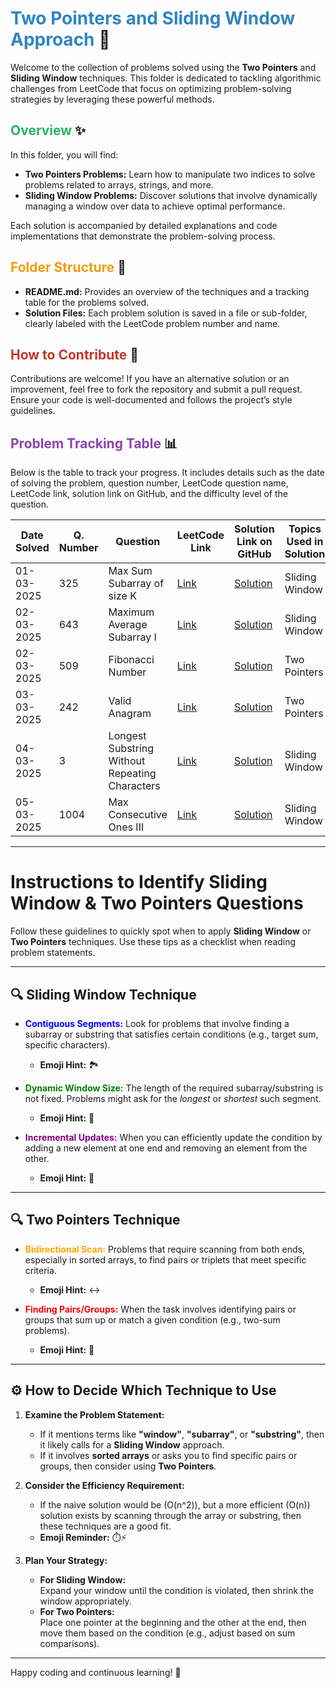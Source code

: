 # <span style="color:#2E86C1;">Two Pointers and Sliding Window Approach</span> 🚀

Welcome to the collection of problems solved using the **Two Pointers** and **Sliding Window** techniques. This folder is dedicated to tackling algorithmic challenges from LeetCode that focus on optimizing problem-solving strategies by leveraging these powerful methods.

## <span style="color:#28B463;">Overview</span> ✨

In this folder, you will find:

- **Two Pointers Problems:** Learn how to manipulate two indices to solve problems related to arrays, strings, and more.
- **Sliding Window Problems:** Discover solutions that involve dynamically managing a window over data to achieve optimal performance.

Each solution is accompanied by detailed explanations and code implementations that demonstrate the problem-solving process.

## <span style="color:#F39C12;">Folder Structure</span> 📂

- **README.md:** Provides an overview of the techniques and a tracking table for the problems solved.
- **Solution Files:** Each problem solution is saved in a file or sub-folder, clearly labeled with the LeetCode problem number and name.

## <span style="color:#C0392B;">How to Contribute</span> 🤝

Contributions are welcome! If you have an alternative solution or an improvement, feel free to fork the repository and submit a pull request. Ensure your code is well-documented and follows the project’s style guidelines.

## <span style="color:#8E44AD;">Problem Tracking Table</span> 📊

Below is the table to track your progress. It includes details such as the date of solving the problem, question number, LeetCode question name, LeetCode link, solution link on GitHub, and the difficulty level of the question.

| Date Solved | Q. Number | Question                                        | LeetCode Link                                                                         | Solution Link on GitHub                                                                                                                                      | Topics Used in Solution | Difficulty |
|-------------|-----------|-------------------------------------------------|---------------------------------------------------------------------------------------|--------------------------------------------------------------------------------------------------------------------------------------------------------------|-------------------------|------------|
| 01-03-2025  | 325       | Max Sum Subarray of size K                      | [Link](https://leetcode.com/problems/maximum-size-subarray-sum-equals-k/description/) | [Solution](https://github.com/AnkushGitRepo/DSA/blob/main/src/main/java/org/example/SlidingWindowsAndTwoPointersApproach/Q-325_MaxSubarrayOfSizeK.java)      | Sliding Window          | Easy       |
| 02-03-2025  | 643       | Maximum Average Subarray I                      | [Link](https://leetcode.com/problems/maximum-average-subarray-i/description/)         | [Solution](https://github.com/AnkushGitRepo/DSA/blob/main/src/main/java/org/example/SlidingWindowsAndTwoPointersApproach/Q-643_MaximumAverageSubarrayI.java) | Sliding Window          | Easy       |
| 02-03-2025  | 509       | Fibonacci Number                                | [Link](https://leetcode.com/problems/fibonacci-number/description/)                   | [Solution](https://github.com/AnkushGitRepo/DSA/blob/main/src/main/java/org/example/SlidingWindowsAndTwoPointersApproach/Q-509_FibonacciNumber.java)         | Two Pointers            | Easy       |
| 03-03-2025  | 242       | Valid Anagram                                   | [Link](https://leetcode.com/problems/valid-anagram/description/)                      | [Solution](https://github.com/AnkushGitRepo/DSA/blob/main/src/main/java/org/example/SlidingWindowsAndTwoPointersApproach/Q-242_Valid_Anagram.java)           | Two Pointers            | Easy       |
| 04-03-2025  | 3         | Longest Substring Without Repeating Characters  | [Link](https://leetcode.com/problems/longest-substring-without-repeating-characters/description/)                                                                              | [Solution](https://github.com/AnkushGitRepo/DSA/blob/main/src/main/java/org/example/SlidingWindowsAndTwoPointersApproach/Q-3_LongestSubstringWithoutRepeatingCharacters.java)                                                                                                                                                 | Sliding Window          | Medium     |
| 05-03-2025  | 1004      | Max Consecutive Ones III                        | [Link](https://leetcode.com/problems/max-consecutive-ones-iii/description/)                               | [Solution](https://github.com/AnkushGitRepo/DSA/blob/main/src/main/java/org/example/SlidingWindowsAndTwoPointersApproach/Q-242_Valid_Anagram.java) | Sliding Window          | Medium     |

---
# Instructions to Identify Sliding Window & Two Pointers Questions

Follow these guidelines to quickly spot when to apply **Sliding Window** or **Two Pointers** techniques. Use these tips as a checklist when reading problem statements.

---

## 🔍 Sliding Window Technique

- <span style="color: blue;">**Contiguous Segments:**</span> Look for problems that involve finding a subarray or substring that satisfies certain conditions (e.g., target sum, specific characters).
    - **Emoji Hint:** 🏞️

- <span style="color: green;">**Dynamic Window Size:**</span> The length of the required subarray/substring is not fixed. Problems might ask for the *longest* or *shortest* such segment.
    - **Emoji Hint:** 📏

- <span style="color: purple;">**Incremental Updates:**</span> When you can efficiently update the condition by adding a new element at one end and removing an element from the other.
    - **Emoji Hint:** 🔄

---

## 🔍 Two Pointers Technique

- <span style="color: orange;">**Bidirectional Scan:**</span> Problems that require scanning from both ends, especially in sorted arrays, to find pairs or triplets that meet specific criteria.
    - **Emoji Hint:** ↔️

- <span style="color: red;">**Finding Pairs/Groups:**</span> When the task involves identifying pairs or groups that sum up or match a given condition (e.g., two-sum problems).
    - **Emoji Hint:** 👥

---

## ⚙️ How to Decide Which Technique to Use

1. **Examine the Problem Statement:**
    - If it mentions terms like **"window"**, **"subarray"**, or **"substring"**, then it likely calls for a **Sliding Window** approach.
    - If it involves **sorted arrays** or asks you to find specific pairs or groups, then consider using **Two Pointers**.

2. **Consider the Efficiency Requirement:**
    - If the naive solution would be \(O(n^2)\), but a more efficient \(O(n)\) solution exists by scanning through the array or substring, then these techniques are a good fit.
    - **Emoji Reminder:** ⏱️⚡

3. **Plan Your Strategy:**
    - **For Sliding Window:**  
      Expand your window until the condition is violated, then shrink the window appropriately.
    - **For Two Pointers:**  
      Place one pointer at the beginning and the other at the end, then move them based on the condition (e.g., adjust based on sum comparisons).

---


Happy coding and continuous learning! 🎉
